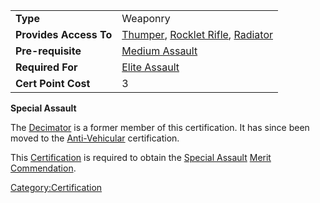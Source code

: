 |                        |                                                                                   |
| ---------------------- | --------------------------------------------------------------------------------- |
| **Type**               | Weaponry                                                                          |
| **Provides Access To** | [Thumper](Thumper.md), [Rocklet Rifle](Rocklet_Rifle.md), [Radiator](Radiator.md) |
| **Pre-requisite**      | [Medium Assault](Medium_Assault.md)                                               |
| **Required For**       | [Elite Assault](Elite_Assault.md)                                                 |
| **Cert Point Cost**    | 3                                                                                 |

**Special Assault**

The [Decimator](Decimator.md) is a former member of this
certification. It has since been moved to the
[Anti-Vehicular](Anti-Vehicular.md) certification.

This [Certification](Certification.md) is required to obtain the
[Special Assault](</Special_Assault_(Merit)>) [Merit
Commendation](Merit_Commendations.md).

[Category:Certification](Category:Certification.md)
